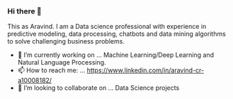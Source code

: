 ### Hi there 👋

<!--
**AravindR7/AravindR7** is a ✨ _special_ ✨ repository because its `README.md` (this file) appears on your GitHub profile.

Here are some ideas to get you started:

- 🔭 I’m currently working on ...Machine Learning and Natural Language Processing.
- 🌱 I’m currently learning ...
- 👯 I’m looking to collaborate on ... NLP, Deep Learning, Knowledge Graph Projects 
- 🤔 I’m looking for help with ...
- 💬 Ask me about ... NLP and ML/DL
- 📫 How to reach me: ...aravindcrgowda@gmail.com
- 😄 Pronouns: ...
- ⚡ Fun fact: ...
-->

This as Aravind. I am a Data science professional with experience in predictive modeling, data processing, chatbots and data mining algorithms to solve challenging business problems.

- 🔭 I’m currently working on ... Machine Learning/Deep Learning and Natural Language Processing.
- 📫 How to reach me: ... https://www.linkedin.com/in/aravind-cr-a10008182/
- 👯 I’m looking to collaborate on ... Data Science projects

